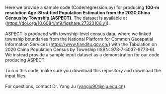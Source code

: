 <br>Here we provide a sample code (Code/regression.py) for producing **100-m resolution Age-Stratified Population Estimation from the 2020 China Census by Township (ASPECT)**. The dataset is available at (https://doi.org/10.6084/m9.figshare.27323106.v1).<br/>
<br>ASPECT is produced with township-level census data, where we linked township boundaries from the National Platform for Common Geospatial Information Services (https://www.tianditu.gov.cn/) with the Tabulation on 2020 China Population Census by Township (ISBN: 978-7-5037-9773-6).
We instead provide a sample input dataset as a demonstration for our code producing ASPECT.<br/> 
<br>To run this code, make sure you download this repository and download the input files.<br/>
<br>For questions, contact Dr. Yang Ju (yangju90@nju.edu.cn) <br/>
